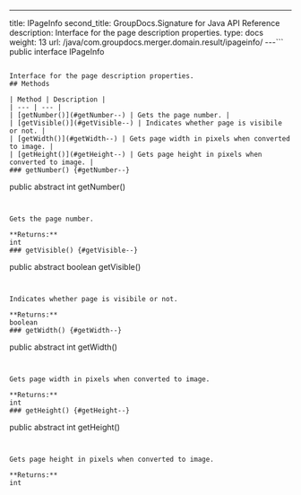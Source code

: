 ---
title: IPageInfo
second_title: GroupDocs.Signature for Java API Reference
description: Interface for the page description properties.
type: docs
weight: 13
url: /java/com.groupdocs.merger.domain.result/ipageinfo/
---```
public interface IPageInfo
```

Interface for the page description properties.
## Methods

| Method | Description |
| --- | --- |
| [getNumber()](#getNumber--) | Gets the page number. |
| [getVisible()](#getVisible--) | Indicates whether page is visibile or not. |
| [getWidth()](#getWidth--) | Gets page width in pixels when converted to image. |
| [getHeight()](#getHeight--) | Gets page height in pixels when converted to image. |
### getNumber() {#getNumber--}
```
public abstract int getNumber()
```


Gets the page number.

**Returns:**
int
### getVisible() {#getVisible--}
```
public abstract boolean getVisible()
```


Indicates whether page is visibile or not.

**Returns:**
boolean
### getWidth() {#getWidth--}
```
public abstract int getWidth()
```


Gets page width in pixels when converted to image.

**Returns:**
int
### getHeight() {#getHeight--}
```
public abstract int getHeight()
```


Gets page height in pixels when converted to image.

**Returns:**
int
